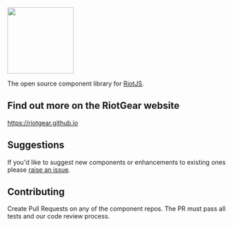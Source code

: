 <img src="https://avatars0.githubusercontent.com/u/12480998?v=3&s=200" width="150px">

The open source component library for <a href="https://muut.com/riotjs/">RiotJS</a>.

## Find out more on the RiotGear website

https://riotgear.github.io

## Suggestions

If you'd like to suggest new components or enhancements to existing ones please <a href="https://github.com/RiotGear/rg/issues">raise an issue</a>.

## Contributing

Create Pull Requests on any of the component repos. The PR must pass all tests and our code review process.
